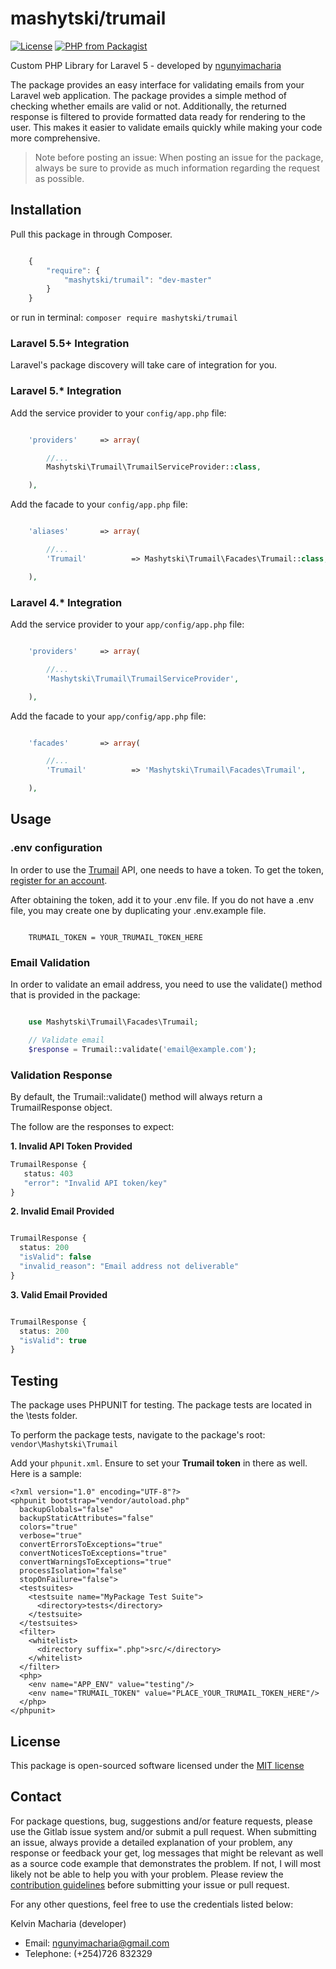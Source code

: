 mashytski/trumail
================

[![License](https://img.shields.io/packagist/l/mashytski/trumail.svg?style=flat-square)](https://packagist.org/packages/mashytski/trumail)
[![PHP from Packagist](https://img.shields.io/packagist/php-v/mashytski/trumail.svg?style=flat-square)](https://packagist.org/packages/mashytski/trumail)


Custom PHP Library for Laravel 5 - developed by [ngunyimacharia](https://gitlab.com/ngunyimacharia)

The package provides an easy interface for validating emails from your Laravel web application. The package provides a simple method of checking whether emails are valid or not. Additionally, the returned response is filtered to provide formatted data ready for rendering to the user. This makes it easier to validate emails quickly while making your code more comprehensive.



 > Note before posting an issue: When posting an issue for the package, always be sure to provide as much information
 > regarding the request as possible.




## Installation

Pull this package in through Composer.

```js

    {
        "require": {
            "mashytski/trumail": "dev-master"
        }
    }

```

or run in terminal:
`composer require mashytski/trumail`

### Laravel 5.5+ Integration

Laravel's package discovery will take care of integration for you.


### Laravel 5.* Integration

Add the service provider to your `config/app.php` file:

```php

    'providers'     => array(

        //...
        Mashytski\Trumail\TrumailServiceProvider::class,

    ),

```

Add the facade to your `config/app.php` file:

```php

    'aliases'       => array(

        //...
        'Trumail'          => Mashytski\Trumail\Facades\Trumail::class,

    ),

```


### Laravel 4.* Integration

Add the service provider to your `app/config/app.php` file:

```php

    'providers'     => array(

        //...
        'Mashytski\Trumail\TrumailServiceProvider',

    ),

```

Add the facade to your `app/config/app.php` file:

```php

    'facades'       => array(

        //...
        'Trumail'          => 'Mashytski\Trumail\Facades\Trumail',

    ),

```

## Usage



### .env configuration

In order to use the [Trumail](https://trumail.io) API, one needs to have a token. To get the token, [register for an account](https://trumail.io/register).

After obtaining the token, add it to your .env file. If you do not have a .env file, you may create one by duplicating your .env.example file.

```

    TRUMAIL_TOKEN = YOUR_TRUMAIL_TOKEN_HERE

```


### Email Validation

In order to validate an email address, you need to use the validate() method that is provided in the package:

```php

    use Mashytski\Trumail\Facades\Trumail;

    // Validate email
    $response = Trumail::validate('email@example.com');

```


### Validation Response

By default, the Trumail::validate() method will always return a TrumailResponse object.

The follow are the responses to expect:

__1. Invalid API Token Provided__

```php
TrumailResponse {
   status: 403
   "error": "Invalid API token/key"
}

```
__2. Invalid Email Provided__

```php

TrumailResponse {
  status: 200
  "isValid": false
  "invalid_reason": "Email address not deliverable"
}


```

__3. Valid Email Provided__

```php

TrumailResponse {
  status: 200
  "isValid": true
}

```


## Testing

The package uses PHPUNIT for testing. The package tests are located in the \tests folder.

To perform the package tests, navigate to the package's root: `vendor\Mashytski\Trumail`

Add your `phpunit.xml`. Ensure to set your **Trumail token** in there as well. Here is a sample:

```
<?xml version="1.0" encoding="UTF-8"?>
<phpunit bootstrap="vendor/autoload.php"
  backupGlobals="false"
  backupStaticAttributes="false"
  colors="true"
  verbose="true"
  convertErrorsToExceptions="true"
  convertNoticesToExceptions="true"
  convertWarningsToExceptions="true"
  processIsolation="false"
  stopOnFailure="false">
  <testsuites>
    <testsuite name="MyPackage Test Suite">
      <directory>tests</directory>
    </testsuite>
  </testsuites>
  <filter>
    <whitelist>
      <directory suffix=".php">src/</directory>
    </whitelist>
  </filter>
  <php>
    <env name="APP_ENV" value="testing"/>
    <env name="TRUMAIL_TOKEN" value="PLACE_YOUR_TRUMAIL_TOKEN_HERE"/>
  </php>
</phpunit>

```


## License

This package is open-sourced software licensed under the [MIT license](http://opensource.org/licenses/MIT)




## Contact

For package questions, bug, suggestions and/or feature requests, please use the Gitlab issue system and/or submit a pull request. When submitting an issue, always provide a detailed explanation of your problem, any response or feedback your get, log messages that might be relevant as well as a source code example that demonstrates the problem. If not, I will most likely not be able to help you with your problem. Please review the [contribution guidelines](https://gitlab.com/mashytski/laravel-trumail/blob/master/CONTRIBUTING.md) before submitting your issue or pull request.

For any other questions, feel free to use the credentials listed below:

Kelvin Macharia (developer)

- Email: ngunyimacharia@gmail.com
- Telephone: (+254)726 832329
